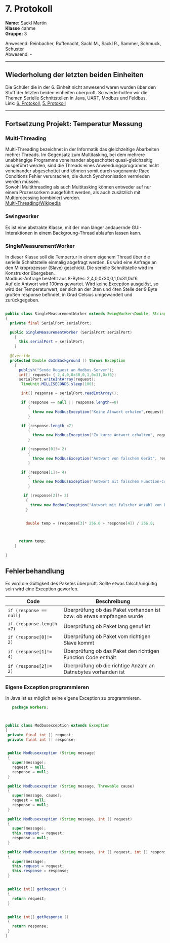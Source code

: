 # 7. Protokoll  
**Name:** Sackl Martin   
**Klasse** 4ahme    
**Gruppe:** 3

Anwesend: Reinbacher, Ruffenacht, Sackl M., Sackl R., Sammer, Schmuck, Schuster   
Abwesend: -  
*******************************************************************************************************************************************  
## Wiederholung der letzten beiden Einheiten  
Die Schüler die in der 6. Einheit nicht anwesend waren wurden über den Stoff der letzten beiden einheiten überprüft. So wiederholten wir die Themen Serielle Schnittstellen in Java, UART, Modbus und Feldbus.  
Link: [6. Protokoll](https://github.com/HTLMechatronics/m14-la1-sx/blob/sacrom14/sacrom14/LaborprotokollUE6.md), [5. Protokoll](https://github.com/HTLMechatronics/m14-la1-sx/blob/sacmam14/sacmam14/Protokoll5.md)  
*******************************************************************************************************************************************  
## Fortsetzung Projekt: Temperatur Messung  
### Multi-Threading  
Multi-Threading bezeichnet in der Informatik das gleichzeitige Abarbeiten mehrer Threads. 
Im Gegensatz zum Multitasking, bei dem mehrere unabhängige Programme voneinander abgeschottet quasi-gleichzeitig ausgeführt werden, sind die Threads eines Anwendungsprogramms nicht voneinander abgeschottet und können somit durch sogenannte Race Conditions Fehler verursachen, die durch Synchronisation vermieden werden müssen.  
Sowohl Multithreading als auch Multitasking können entweder auf nur einem Prozessorkern ausgeführt werden, als auch zusätzlich mit Multiprocessing kombiniert werden.  
[Multi-Threading/Wikipedia](https://de.wikipedia.org/wiki/Multithreading)  

### Swingworker  
Es ist eine abstrakte Klasse, mit der man länger andauernde GUI-Interaktionen in einem Backgroung-Thread ablaufen lassen kann.  

### SingleMeasurementWorker  
In dieser Klasse soll die Tempertur in einem eigenem Thread über die serielle Schnittstelle einmalig abgefragt werden. Es wird eine Anfrage an den Mikroprozessor (Slave) geschickt. Die serielle Schnittstelle wird im Konstruktor übergeben.  
Modbus-Anfrage besteht aus 8-Bytes: 2,4,0,0x30,0,1,0x31,0xf6  
Auf die Antwort wird 100ms gewartet. Wird keine Exception ausgelöst, so wird der Temperaturwert, der sich an der 3ten und 4ten Stelle der 9 Byte großen response befindet, in Grad Celsius umgewandelt und zurückgegeben.  
```java

public class SingleMeasurementWorker extends SwingWorker<Double, String>
{
  private final SerialPort serialPort;

  public SingleMeasurementWorker (SerialPort serialPort)
    {
      this.serialPort = serialPort;
    }
  
  @Override
  protected Double doInBackground () throws Exception
    {
      publish("Sende Request an Modbus-Server");
      int[] request= { 2,4,0,0x30,0,1,0x31,0xf6};
      serialPort.writeIntArray(request);
       TimeUnit.MILLISECONDS.sleep(100);

       int[] response = serialPort.readIntArray();

       if (response == null || response.length==0)
          { 
            throw new ModbusException("Keine Atnwort erhaten",request);
          }

       if (response.length <7)
          {
            throw new ModbusException("Zu kurze Antwort erhalten", request, response);
          }

       if (response[0]!= 2)
          {
            throw new ModbusException("Antwort von falschem Gerät", request, response);
          }

       if (response[1]!= 4)
          {
            throw new ModbusException("Antwort mit falschem Function-Code", request, response);
          }

        if (response[2]!= 2)
         {
           throw new ModbusException("Antwort mit falscher Anzahl von Bytes", request, response);
         }


         double temp = (response[3]* 256.0 + response[4]) / 256.0;



      return temp;
    }
  
}
```  

## Fehlerbehandlung  
Es wird die Gültigkeit des Paketes überprüft. Sollte etwas falsch/ungültig sein wird eine Exception geworfen.  

Code | Beschreibung  
--- | ---  
```if (response == null) ``` | Überprüfung ob das Paket vorhanden ist bzw. ob etwas empfangen wurde  
```if (response.length <7) ``` | Überprüfung ob Paket lang genuf ist  
```if (response[0]!= 2) ``` | Überprüfung ob Paket vom richtigen Slave kommt  
```if (response[1]!= 4) ``` | Überprüfung ob das Paket den richtigen Function Code enthält  
```if (response[2]!= 2) ``` | Überprüfung ob die richtige Anzahl an Datnebytes vorhanden ist  

### Eigene Exception programmieren  
In Java ist es möglich seine eigene Exception zu programmieren.  
 ```java  
    package Workers;



public class Modbusexception extends Exception
{
  private final int [] request;
  private final int [] response;  


  public Modbusexception (String message)
  {
    super(message);
    request = null;
    response = null;
  }
  
  public Modbusexception (String message, Throwable cause)
  {
    super(message, cause);
    request = null;
    response = null;
  }
  
  public Modbusexception (String message, int [] request)
  {
    super(message);
    this.request = request;
    response = null;
  }
  
  public Modbusexception (String message, int [] request, int [] response)
  {
    super(message);
    this.request = request;
    this.response = response;
  }


  public int[] getRequest ()
  {
    return request;
  }


  public int[] getResponse ()
  {
    return response;
  }
 }
 ```  
